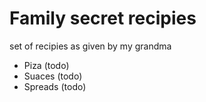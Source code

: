 # Family secret recipies

set of recipies as given by my grandma

 - Piza (todo)
 - Suaces (todo)
 - Spreads (todo)
